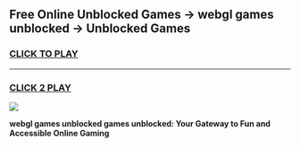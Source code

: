 
## Free Online Unblocked Games → webgl games unblocked → Unblocked Games
<h3>
<a href="https://premium.freeplayer.one?title=webgl_games_unblocked&ref=21F">CLICK TO PLAY</a></h3>
<hr>

<h3>
<a href="https://premium.freeplayer.one?title=webgl_games_unblocked&ref=21F">CLICK 2 PLAY</a>
  
</h3>

<a href="https://premium.freeplayer.one?title=webgl_games_unblocked&ref=21F/"><img src="https://clearcache.store/games.png"></a>


**webgl games unblocked games unblocked: Your Gateway to Fun and Accessible Online Gaming**
